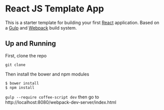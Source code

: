 
# React JS Template App

This is a starter template for building your first [React](http://facebook.github.io/react/) application. Based on a [Gulp](http://gulpjs.com/) and [Webpack](http://webpack.github.io/) build system.

## Up and Running
First, clone the repo

`git clone `

Then install the bower and npm modules

```
$ bower install
$ npm install
```

`gulp --require coffee-script dev` then go to http://localhost:8080/webpack-dev-server/index.html

